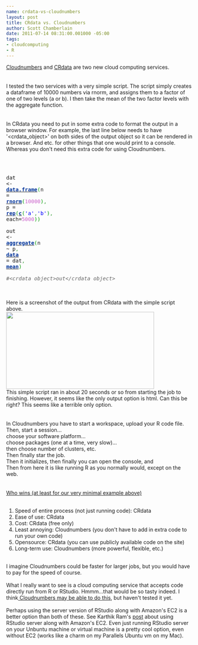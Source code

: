 ```yaml
--- 
name: crdata-vs-cloudnumbers
layout: post
title: CRdata vs. Cloudnumbers
author: Scott Chamberlain
date: 2011-07-14 08:31:00.001000 -05:00
tags: 
- cloudcomputing
- R
---
```

<a href="http://www.cloudnumbers.com/">Cloudnumbers</a> and <a href="http://crdata.org/">CRdata</a> are two new cloud computing services.<br /><br /><br />I tested the two services with a very simple script. The script simply creates a dataframe of 10000 numbers via rnorm, and assigns them to a factor of one of two levels (a or b). I then take the mean of the two factor levels with the aggregate function.<br /><br /><br />In CRdata you need to put in some extra code to format the output in a browser window. For example, the last line below needs to have '&lt;crdata_object&gt;' on both sides of the output object so it can be rendered in a browser. And etc. for other things that one would print to a console. Whereas you don't need this extra code for using Cloudnumbers.<br /><br /><div style="overflow: auto;"><div class="geshifilter"><pre class="r geshifilter-R" style="font-family: monospace;">&nbsp;<br />dat &lt;- <a href="http://inside-r.org/r-doc/base/data.frame"><span style="color: #003399; font-weight: bold;">data.frame</span></a><span style="color: #009900;">(</span>n = <a href="http://inside-r.org/r-doc/stats/rnorm"><span style="color: #003399; font-weight: bold;">rnorm</span></a><span style="color: #009900;">(</span><span style="color: #cc66cc;">10000</span><span style="color: #009900;">)</span><span style="color: #339933;">,</span> p = <a href="http://inside-r.org/r-doc/base/rep"><span style="color: #003399; font-weight: bold;">rep</span></a><span style="color: #009900;">(</span><a href="http://inside-r.org/r-doc/base/c"><span style="color: #003399; font-weight: bold;">c</span></a><span style="color: #009900;">(</span><span style="color: blue;">'a'</span><span style="color: #339933;">,</span><span style="color: blue;">'b'</span><span style="color: #009900;">)</span><span style="color: #339933;">,</span> each=<span style="color: #cc66cc;">5000</span><span style="color: #009900;">)</span><span style="color: #009900;">)</span><br />&nbsp;<br />out &lt;- <a href="http://inside-r.org/r-doc/stats/aggregate"><span style="color: #003399; font-weight: bold;">aggregate</span></a><span style="color: #009900;">(</span>n ~ p<span style="color: #339933;">,</span> <a href="http://inside-r.org/r-doc/utils/data"><span style="color: #003399; font-weight: bold;">data</span></a> = dat<span style="color: #339933;">,</span> <a href="http://inside-r.org/r-doc/base/mean"><span style="color: #003399; font-weight: bold;">mean</span></a><span style="color: #009900;">)</span><br />&nbsp;<br /><span style="color: #666666; font-style: italic;">#&lt;crdata_object&gt;out&lt;/crdata_object&gt;</span></pre></div></div><br /><br />Here is a screenshot of the output from CRdata with the simple script above.<br /><img height="208" src="http://f.cl.ly/items/1D090q2N0Y3a410W262V/Screen%20shot%202011-07-14%20at%208.04.33%20AM.png" width="400" /><br />This simple script ran in about 20 seconds or so from starting the job to finishing. However, it seems like the only output option is html. Can this be right? This seems like a terrible only option.<br /><br /><br />In Cloudnumbers you have to start a workspace, upload your R code file.<br />Then, start a session...<br />choose your software platform...<br />choose packages (one at a time, very slow)...<br />then choose number of clusters, etc.<br />Then finally star the job.<br />Then it initializes, then finally you can open the console, and<br />Then from here it is like running R as you normally would, except on the web.<br /><br /><br /><u>Who wins (at least for our very minimal example above)</u><br /><br /><ol><li>Speed of entire process (not just running code): CRdata</li><li>Ease of use: CRdata</li><li>Cost: CRdata (free only)</li><li>Least annoying: Cloudnumbers (you don't have to add in extra code to run your own code)</li><li>Opensource: CRdata (you can use publicly available code on the site)</li><li>Long-term use: Cloudnumbers (more powerful, flexible, etc.)</li></ol><div><br /></div><div>I imagine Cloudnumbers could be faster for larger jobs, but you would have to pay for the speed of course.&nbsp;</div><div><br /></div><div>What I really want to see is a cloud computing service that accepts code directly run from R or RStudio. Hmmm...that would be so tasty indeed. I think<a href="http://cloudnumbers.zendesk.com/entries/20199198-using-an-external-terminal-ssh-console"> Cloudnumbers may be able to do this</a>, but haven't tested it yet.&nbsp;&nbsp;</div><div><br /></div><div>Perhaps using the server version of RStudio along with Amazon's EC2 is a better option than both of these. See Karthik Ram's <a href="http://inundata.org/2011/03/30/r-ec2-rstudio-server/">post</a> about using RStudio server along with Amazon's EC2. Even just running RStudio server on your Unbuntu machine or virtual machine is a pretty cool option, even without EC2 (works like a charm on my Parallels Ubuntu vm on my Mac).&nbsp;</div>
